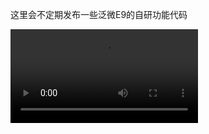 这里会不定期发布一些泛微E9的自研功能代码

![Video Title](https://github.com/ForeverSmiYng/Ecology_9_Kit/blob/main/%E6%95%88%E6%9E%9C%E6%BC%94%E7%A4%BA/%E9%A1%B5%E9%9D%A2%E6%A8%AA%E5%90%91%E6%BB%91%E5%8A%A8%E6%BC%94%E7%A4%BA.mp4)
